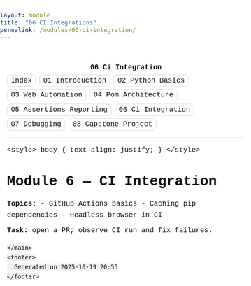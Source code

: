 ```yaml
---
layout: module
title: "06 CI Integrations"
permalink: /modules/06-ci-integration/
---
```


<!DOCTYPE html>
<html lang="en">
<meta charset="utf-8">
<meta name="viewport" content="width=device-width, initial-scale=1">
<title>06 Ci Integration</title>
<style>
:root{
  --bg:#fff;
  --fg:#111;
  --muted:#555;
  --border:#ddd;
}
*{box-sizing:border-box}
html,body{margin:0;padding:0;background:var(--bg);color:var(--fg);font:16px/1.6 ui-monospace,SFMono-Regular,Menlo,Monaco,Consolas,"Liberation Mono","Courier New",monospace}
.container{max-width:72ch;margin:0 auto;padding:2rem 1rem}
header{margin-bottom:1rem;border-bottom:1px solid var(--border);padding-bottom:0.75rem}
h1,h2,h3,h4,h5,h6{line-height:1.25;margin:1.2em 0 0.6em}
p{margin:0.6em 0}
a{color:inherit;text-decoration:underline}
nav ul{list-style:none;padding:0;margin:0.25rem 0;display:flex;flex-wrap:wrap;gap:0.5rem}
nav a{padding:0.25rem 0.5rem;border:1px solid var(--border);border-radius:0.5rem;text-decoration:none}
footer{margin-top:2rem;color:var(--muted);font-size:0.9em}
pre.code{background:#f6f6f6;border:1px solid var(--border);padding:1rem;overflow:auto;border-radius:0.5rem}
code{background:#f0f0f0;padding:0.1rem 0.25rem;border-radius:0.25rem}
blockquote{border-left:3px solid var(--border);margin:1rem 0;padding:0.1rem 0 0.1rem 1rem;color:var(--muted)}
hr{border:none;border-top:1px solid var(--border);margin:2rem 0}
ul,ol{padding-left:1.25rem}
.header-title{font-weight:700}
.breadcrumb{color:var(--muted);font-size:0.9em}
</style>
<body>
  <div class="container">
    <header>
      <div class="header-title">06 Ci Integration</div>
      <nav><ul><li><a href="index.html">Index</a></li><li><a href="01-introduction.html">01 Introduction</a></li><li><a href="02-python-basics.html">02 Python Basics</a></li><li><a href="03-web-automation.html">03 Web Automation</a></li><li><a href="04-pom-architecture.html">04 Pom Architecture</a></li><li><a href="05-assertions-reporting.html">05 Assertions Reporting</a></li><li><a href="06-ci-integration.html">06 Ci Integration</a></li><li><a href="07-debugging.html">07 Debugging</a></li><li><a href="08-capstone-project.html">08 Capstone Project</a></li></ul></nav>
    </header>
    <main>
      <p>&lt;style&gt; body { text-align: justify; } &lt;/style&gt;</p>
<h1>Module 6 — CI Integration</h1>

<p><strong>Topics:</strong> - GitHub Actions basics - Caching pip dependencies - Headless browser in CI</p>

<p><strong>Task:</strong> open a PR; observe CI run and fix failures.</p>

    </main>
    <footer>
      Generated on 2025-10-19 20:55
    </footer>
  </div>
</body>
</html>
